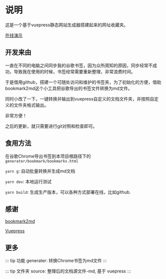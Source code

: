 # 说明

这是一个基于vuepress静态网站生成器搭建起来的网址收藏夹。

[在线演示](/bookmarks/)

## 开发来由

一直在不同的电脑之间同步我的谷歌书签，因为众所周知的原因，同步经常不成功，导致我在使用的时候，书签经常需要重新整理，非常浪费时间。

于是借用github，搭建一个可随处访问和维护的书签夹，为了初始化的方便，借助bookmark2md这个小工具把谷歌导出的书签文件转换为md文件。

同时小改了一下，一键转换并输出到vuepress自定义的文档文件夹，并按照自定义的文件夹格式输出。

非常方便！

之后的更新，就只需要进行git对照和检查即可。

## 食用方法

在谷歌Chrome导出书签到本项目根路径下的`generater/bookmark/bookmarks.html`

`yarn g`: 自动批量转换并生成md文档

`yarn dev`: 本地运行测试

`yarn build`: 生成生产版本，可以各种方式部署在线，比如github.

## 感谢

[bookmark2md](https://github.com/OXOYO/bookmark2md)

[Vuepress](https://vuepress.vuejs.org/zh/)

## 更多

::: tip 功能
generater: 转换Chrome书签为md文件
:::

::: tip 文件夹
source: 整理后的文档源文件-md, 基于 vuepress
:::
